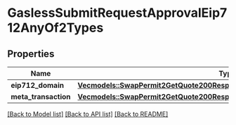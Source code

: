 # GaslessSubmitRequestApprovalEip712AnyOf2Types

## Properties

Name | Type | Description | Notes
------------ | ------------- | ------------- | -------------
**eip712_domain** | [**Vec<models::SwapPermit2GetQuote200ResponseAnyOfPermit2Eip712TypesValueInner>**](swap__permit2__getQuote_200_response_anyOf_permit2_eip712_types_value_inner.md) |  | 
**meta_transaction** | [**Vec<models::SwapPermit2GetQuote200ResponseAnyOfPermit2Eip712TypesValueInner>**](swap__permit2__getQuote_200_response_anyOf_permit2_eip712_types_value_inner.md) |  | 

[[Back to Model list]](../README.md#documentation-for-models) [[Back to API list]](../README.md#documentation-for-api-endpoints) [[Back to README]](../README.md)


